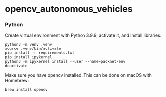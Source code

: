 # opencv_autonomous_vehicles
 
### Python
Create virtual environment with Python 3.9.9, activate it, and install libraries.
```
python3 -m venv .venv  
source .venv/bin/activate
pip install -r requirements.txt
pip install ipykernel
python3 -m ipykernel install --user --name=packnet-env
deactivate
```

Make sure you have opencv installed. This can be done on macOS with Homebrew:
```
brew install opencv
```